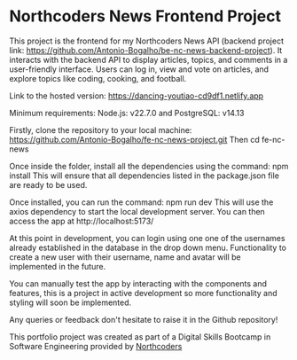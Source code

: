 # Northcoders News Frontend Project

This project is the frontend for my Northcoders News API (backend project link: https://github.com/Antonio-Bogalho/be-nc-news-backend-project).
It interacts with the backend API to display articles, topics, and comments in a user-friendly interface. Users can log in, view and vote on articles, and explore topics like coding, cooking, and football.

Link to the hosted version: https://dancing-youtiao-cd9df1.netlify.app

Minimum requirements: Node.js: v22.7.0 and PostgreSQL: v14.13

Firstly, clone the repository to your local machine: https://github.com/Antonio-Bogalho/fe-nc-news-project.git
Then cd fe-nc-news

Once inside the folder, install all the dependencies using the command: npm install
This will ensure that all dependencies listed in the package.json file are ready to be used.

Once installed, you can run the command: npm run dev
This will use the axios dependency to start the local development server.
You can then access the app at http://localhost:5173/ 

At this point in development, you can login using one one of the usernames already established in the database in the drop down menu.
Functionality to create a new user with their username, name and avatar will be implemented in the future.

You can manually test the app by interacting with the components and features, this is a project
in active development so more functionality and styling will soon be implemented.

Any queries or feedback don't hesitate to raise it in the Github repository!

This portfolio project was created as part of a Digital Skills Bootcamp in Software Engineering provided by [Northcoders](https://northcoders.com/)